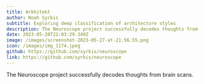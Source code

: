 ```yaml
---
title: Arkhitekt
author: Noah Syrkis
subtitle: Exploring deep classification of architecture styles
description: The Neuroscope project successfully decodes thoughts from brain scans.
date: 2023-05-28T22:03:29.349Z
image: /images/screenshot-2023-05-27-at-21.56.55.png
icon: /images/img_1174.jpeg
github: https://github.com/syrkis/neuroscope
link: https://github.com/syrkis/neuroscope
---
```

The Neuroscope project successfully decodes thoughts from brain scans.